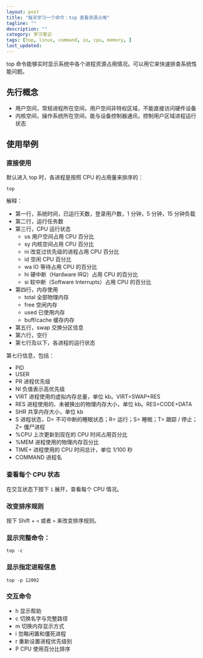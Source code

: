 ```yaml
---
layout: post
title: "每天学习一个命令：top 查看资源占用"
tagline: ""
description: ""
category: 学习笔记
tags: [top, linux, command, io, cpu, memory, ]
last_updated:
---
```



top 命令能够实时显示系统中各个进程资源占用情况。可以用它来快速排查系统性能问题。

## 先行概念

- 用户空间，常规进程所在空间，用户空间非特权区域，不能直接访问硬件设备
- 内核空间，操作系统所在空间，能与设备控制器通讯，控制用户区域进程运行状态

## 使用举例

### 直接使用

默认进入 top 时，各进程是按照 CPU 的占用量来排序的：

	top

解释：

- 第一行，系统时间，已运行天数，登录用户数，1 分钟，5 分钟，15 分钟负载
- 第二行，运行任务数
- 第三行，CPU 运行状态
	- us 用户空间占用 CPU 百分比
	- sy 内核空间占用 CPU 百分比
	- ni 改变过优先级的进程占用 CPU 百分比
	- id 空闲 CPU 百分比
    - wa IO 等待占用 CPU 的百分比
	- hi 硬中断（Hardware IRQ）占用 CPU 的百分比
	- si 软中断（Software Interrupts）占用 CPU 的百分比
- 第四行，内存使用
	- total 全部物理内存
	- free 空闲内存
	- used 已使用内存
	- buff/cache 缓存内存
- 第五行，swap 交换分区信息
- 第六行，空行
- 第七行及以下，各进程的运行状态

第七行信息，包括：

- PID
- USER
- PR 进程优先级
- NI 负值表示高优先级
- VIRT 进程使用的虚拟内存总量，单位 kb。VIRT=SWAP+RES
- RES 进程使用的、未被换出的物理内存大小，单位 kb。RES=CODE+DATA
- SHR 共享内存大小，单位 kb
- S  进程状态，D= 不可中断的睡眠状态；R= 运行；S= 睡眠；T= 跟踪 / 停止；Z= 僵尸进程
- %CPU 上次更新到现在的 CPU 时间占用百分比
- %MEM 进程使用的物理内存百分比
- TIME+ 进程使用的 CPU 时间总计，单位 1/100 秒
- COMMAND 进程名

### 查看每个 CPU 状态
在交互状态下按下 `1` 展开，查看每个 CPU 情况。

### 改变排序规则
按下 Shift + `<` 或者 `>` 来改变排序规则。

### 显示完整命令：

	top -c

### 显示指定进程信息

	top -p 12002

### 交互命令

- h 显示帮助
- c 切换名字与完整路径
- m 切换内存显示方式
- i 忽略闲置和僵死进程
- r 重新设置进程优先级别
- P CPU 使用百分比排序

